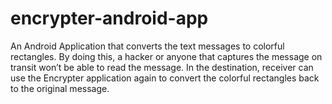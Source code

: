 # encrypter-android-app


An Android Application that converts the text messages to colorful rectangles. By doing this, a hacker or anyone that captures the message on transit won’t be able to read the message. In the destination, receiver can use the Encrypter application again to convert the colorful rectangles back to the original message.
